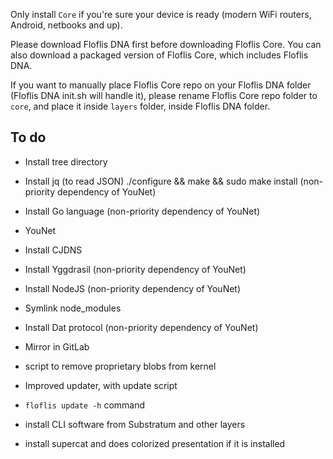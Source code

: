 Only install `Core` if you're sure your device is ready (modern WiFi routers, Android, netbooks and up).

Please download Floflis DNA first before downloading Floflis Core. You can also download a packaged version of Floflis Core, which includes Floflis DNA.

If you want to manually place Floflis Core repo on your Floflis DNA folder (Floflis DNA init.sh will handle it), please rename Floflis Core repo folder to `core`, and place it inside `layers` folder, inside Floflis DNA folder.

## To do

* Install tree directory
* Install jq (to read JSON) ./configure && make && sudo make install (non-priority dependency of YouNet)
* Install Go language (non-priority dependency of YouNet)
* YouNet
* Install CJDNS
* Install Yggdrasil (non-priority dependency of YouNet)

* Install NodeJS (non-priority dependency of YouNet)
* Symlink node_modules
* Install Dat protocol (non-priority dependency of YouNet)
* Mirror in GitLab

* script to remove proprietary blobs from kernel
* Improved updater, with update script
* `floflis update -h` command
* install CLI software from Substratum and other layers
* install supercat and does colorized presentation if it is installed
